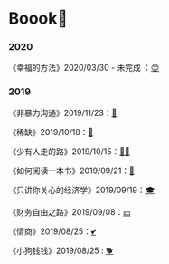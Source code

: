 # Boook🐷
### 2020

《幸福的方法》2020/03/30 - 未完成 ：[😊](2020/《幸福的方法》/《幸福的方法》.md)



### 2019

《非暴力沟通》2019/11/23：[💞](2019/《非暴力沟通》/《非暴力沟通》.md)

《稀缺》2019/10/18：[🤦](2019/《稀缺》/《稀缺》.md)

《少有人走的路》2019/10/15：[🏋️‍♂️](2019/《少有人走的路》/《少有人走的路》.md)

《如何阅读一本书》2019/09/21：[📕](2019/《如何阅读一本书》/《如何阅读一本书》.md)

《只讲你关心的经济学》2019/09/19：[🎓](2019/《只讲你关心的经济学》/《只讲你关心的经济学》.md)

《财务自由之路》2019/09/08：[💴](2019/《财务自由之路》/《财务自由之路》.md)

《情商》2019/08/25：[💕](2019/《情商》/《情商》.md)

《小狗钱钱》2019/08/25 : [🐕](2019/《小狗钱钱》/《小狗钱钱》.md)











